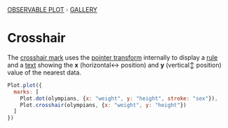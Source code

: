 <div style="color: grey; font: 13px/25.5px var(--sans-serif); text-transform: uppercase;"><h1 style="display: none;">Plot: Crosshair</h1><a href="/plot">Observable Plot</a> › <a href="/@observablehq/plot-gallery">Gallery</a></div>

# Crosshair

The [crosshair mark](https://observablehq.com/plot/interactions/crosshair) uses the [pointer transform](https://observablehq.com/plot/interactions/pointer) internally to display a [rule](https://observablehq.com/plot/marks/rule) and a [text](https://observablehq.com/plot/marks/text) showing the **x** (horizontal↔︎ position) and **y** (vertical↕︎ position) value of the nearest data.

```js echo
Plot.plot({
  marks: [
    Plot.dot(olympians, {x: "weight", y: "height", stroke: "sex"}),
    Plot.crosshair(olympians, {x: "weight", y: "height"})
  ]
})
```
